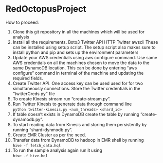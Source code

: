 # RedOctopusProject

How to proceed:
1. Clone this git repository in all the machines which will be used for analysis
2. Install all the requirements.
    Boto3
    Twitter API
    HTTP
    Twitter
    awscli
  These can be installed using setup script. The setup script also makes sure to install python and pip and sets up the environment       parameters
3. Update your AWS credentials using aws configure command. Use same AWS credentials on all the machines chosen to move the data to the same DynamoDB location. This can be done by entering “aws configure” command in terminal of the machine and updating the required fields.
4. Create Twitter API. One access key can be used used for for two simultaneously connections. Store the Twitter credentials in the “twitterCreds.py” file
5. To create Kinesis stream run “create-stream.py”. 
6. Run Twitter Kinesis to generate data through command line  
    ```python twitter-kinesis.py <num_threads> <shard_id>```
7. If table doesn’t exists in DynamoDB create the table by running “create-dynamodb.py”.
8. To start reading data from Kinesis and storing them persistently by running “shard-dynmodb.py”.
9. Create EMR Cluster as per the need.
10. Transfer data from DynamoDB to hadoop in EMR shell by running  
      ```hive -f fetch_data.hql```
11. To run the sample analysis again run it using  
      ```hive -f hive.hql```


